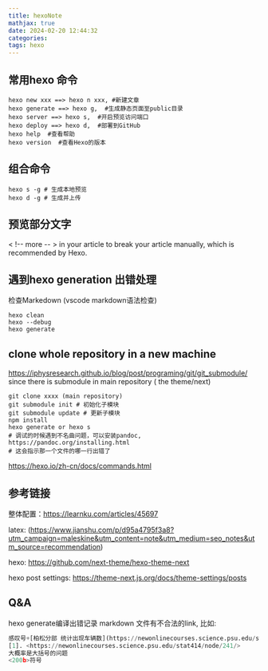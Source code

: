 ```yaml
---
title: hexoNote
mathjax: true
date: 2024-02-20 12:44:32
categories:
tags: hexo
---
```


## 常用hexo 命令
```
hexo new xxx ==> hexo n xxx, #新建文章
hexo generate ==> hexo g,  #生成静态页面至public目录
hexo server ==> hexo s,  #开启预览访问端口
hexo deploy ==> hexo d,  #部署到GitHub
hexo help  #查看帮助
hexo version  #查看Hexo的版本
```

## 组合命令
```
hexo s -g # 生成本地预览
hexo d -g # 生成并上传
```
## 预览部分文字

< !-- more -- > in your article to break your article manually, which is recommended by Hexo.

## 遇到hexo generation 出错处理

检查Markedown (vscode markdown语法检查)

```shell
hexo clean
hexo --debug
hexo generate
```

## clone whole repository in a new machine

<https://iphysresearch.github.io/blog/post/programing/git/git_submodule/>
since there is submodule in main repository ( the theme/next)

```shell
git clone xxxx (main repository)
git submodule init # 初始化子模块
git submodule update # 更新子模块
npm install
hexo generate or hexo s
# 调试的时候遇到不名曲问题，可以安装pandoc, https://pandoc.org/installing.html
# 这会指示那一个文件的哪一行出错了
```

<https://hexo.io/zh-cn/docs/commands.html>

<!-- more -->
## 参考链接

整体配置：<https://learnku.com/articles/45697>

latex: (<https://www.jianshu.com/p/d95a4795f3a8?utm_campaign=maleskine&utm_content=note&utm_medium=seo_notes&utm_source=recommendation>)

hexo: <https://github.com/next-theme/hexo-theme-next>

hexo post settings: <https://theme-next.js.org/docs/theme-settings/posts>


## Q&A
hexo generate编译出错记录
markdown 文件有不合法的link, 比如:
```python
感叹号+[柏松分部 统计出现车辆数](https://newonlinecourses.science.psu.edu/stat414/sites/onlinecourses.science.psu.edu.stat414/files/lesson52/147882_traffic/index.jpg)
[1]. <https://newonlinecourses.science.psu.edu/stat414/node/241/>
大概率是大括号的问题
<200b>符号
```
